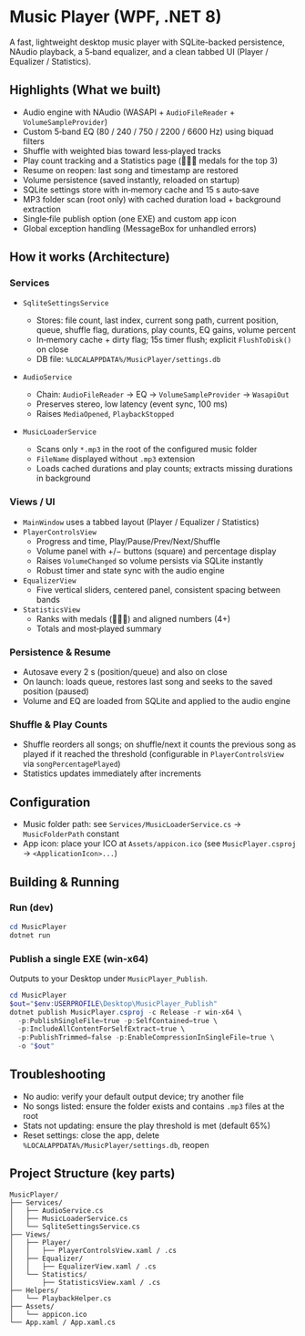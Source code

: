 # Music Player (WPF, .NET 8)

A fast, lightweight desktop music player with SQLite-backed persistence, NAudio playback, a 5‑band equalizer, and a clean tabbed UI (Player / Equalizer / Statistics).

## Highlights (What we built)

- Audio engine with NAudio (WASAPI + `AudioFileReader` + `VolumeSampleProvider`)
- Custom 5‑band EQ (80 / 240 / 750 / 2200 / 6600 Hz) using biquad filters
- Shuffle with weighted bias toward less‑played tracks
- Play count tracking and a Statistics page (🥇🥈🥉 medals for the top 3)
- Resume on reopen: last song and timestamp are restored
- Volume persistence (saved instantly, reloaded on startup)
- SQLite settings store with in‑memory cache and 15 s auto‑save
- MP3 folder scan (root only) with cached duration load + background extraction
- Single‑file publish option (one EXE) and custom app icon
- Global exception handling (MessageBox for unhandled errors)

## How it works (Architecture)

### Services
- `SqliteSettingsService`
  - Stores: file count, last index, current song path, current position, queue, shuffle flag, durations, play counts, EQ gains, volume percent
  - In‑memory cache + dirty flag; 15s timer flush; explicit `FlushToDisk()` on close
  - DB file: `%LOCALAPPDATA%/MusicPlayer/settings.db`

- `AudioService`
  - Chain: `AudioFileReader` → EQ → `VolumeSampleProvider` → `WasapiOut`
  - Preserves stereo, low latency (event sync, 100 ms)
  - Raises `MediaOpened`, `PlaybackStopped`

- `MusicLoaderService`
  - Scans only `*.mp3` in the root of the configured music folder
  - `FileName` displayed without `.mp3` extension
  - Loads cached durations and play counts; extracts missing durations in background

### Views / UI
- `MainWindow` uses a tabbed layout (Player / Equalizer / Statistics)
- `PlayerControlsView`
  - Progress and time, Play/Pause/Prev/Next/Shuffle
  - Volume panel with +/− buttons (square) and percentage display
  - Raises `VolumeChanged` so volume persists via SQLite instantly
  - Robust timer and state sync with the audio engine
- `EqualizerView`
  - Five vertical sliders, centered panel, consistent spacing between bands
- `StatisticsView`
  - Ranks with medals (🥇🥈🥉) and aligned numbers (4+)
  - Totals and most‑played summary

### Persistence & Resume
- Autosave every 2 s (position/queue) and also on close
- On launch: loads queue, restores last song and seeks to the saved position (paused)
- Volume and EQ are loaded from SQLite and applied to the audio engine

### Shuffle & Play Counts
- Shuffle reorders all songs; on shuffle/next it counts the previous song as played if it reached the threshold (configurable in `PlayerControlsView` via `songPercentagePlayed`)
- Statistics updates immediately after increments

## Configuration

- Music folder path: see `Services/MusicLoaderService.cs` → `MusicFolderPath` constant
- App icon: place your ICO at `Assets/appicon.ico` (see `MusicPlayer.csproj` → `<ApplicationIcon>...`)

## Building & Running

### Run (dev)
```powershell
cd MusicPlayer
dotnet run
```

### Publish a single EXE (win‑x64)
Outputs to your Desktop under `MusicPlayer_Publish`.
```powershell
cd MusicPlayer
$out="$env:USERPROFILE\Desktop\MusicPlayer_Publish"
dotnet publish MusicPlayer.csproj -c Release -r win-x64 \
  -p:PublishSingleFile=true -p:SelfContained=true \
  -p:IncludeAllContentForSelfExtract=true \
  -p:PublishTrimmed=false -p:EnableCompressionInSingleFile=true \
  -o "$out"
```

## Troubleshooting

- No audio: verify your default output device; try another file
- No songs listed: ensure the folder exists and contains `.mp3` files at the root
- Stats not updating: ensure the play threshold is met (default 65%)
- Reset settings: close the app, delete `%LOCALAPPDATA%/MusicPlayer/settings.db`, reopen

## Project Structure (key parts)

```
MusicPlayer/
├── Services/
│   ├── AudioService.cs
│   ├── MusicLoaderService.cs
│   └── SqliteSettingsService.cs
├── Views/
│   ├── Player/
│   │   ├── PlayerControlsView.xaml / .cs
│   ├── Equalizer/
│   │   ├── EqualizerView.xaml / .cs
│   └── Statistics/
│       ├── StatisticsView.xaml / .cs
├── Helpers/
│   └── PlaybackHelper.cs
├── Assets/
│   └── appicon.ico
└── App.xaml / App.xaml.cs
```
